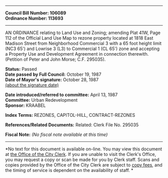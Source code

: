 * * * * *  
  
**Council Bill Number: [](#h0)[](#h2)106089**   
**Ordinance Number: 113693**  
  
* * * * *  
  
AN ORDINANCE relating to Land Use and Zoning; amending Plat 41W, Page 112 of the Official Land Use Map to rezone property located at 1818 East Madison Street from Neighborhood Commercial 3 with a 65 foot height limit (NC3 65') and Lowrise 3 (L3) to Commercial 1 (CL 65') zone and accepting a Property Use and Development Agreement in connection therewith. (Petition of Peter and John Morse; C.F. 295035).  
  
**Status:** Passed   
**Date passed by Full Council:** October 19, 1987   
**Date of Mayor's signature:** October 28, 1987   
[(about the signature date)](/~public/approvaldate.htm)   
  
  
**Date introduced/referred to committee:** April 13, 1987   
**Committee:** Urban Redevelopment   
**Sponsor:** KRAABEL   
  
**Index Terms:** REZONES, CAPITOL-HILL, CONTRACT-REZONES  
  
**References/Related Documents:** Related: Clerk File No. 295035  
  
**Fiscal Note:** *(No fiscal note available at this time)*  
  
* * * * *  
  
*No text for this document is available on-line. You may view this document at [the Office of the City Clerk](http://www.seattle.gov/leg/clerk/contactUs.htm). If you are unable to visit the Clerk's Office, you may request a copy or scan be made for you by Clerk staff. Scans and copies provided by the Office of the City Clerk are subject to [copy fees](http://clerk.seattle.gov/~public/clerkfees.htm), and the timing of service is dependent on the availability of staff. *  
  
  
